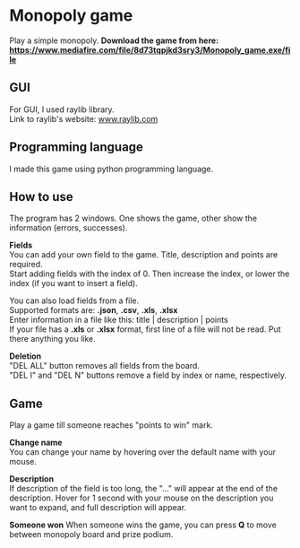 # Monopoly game
Play a simple monopoly. **Download the game from here: https://www.mediafire.com/file/8d73tqpjkd3sry3/Monopoly_game.exe/file**

## GUI
For GUI, I used raylib library.  
Link to raylib's website: www.raylib.com

## Programming language
I made this game using python programming language.

## How to use
The program has 2 windows. One shows the game, other show the information (errors, successes).  

**Fields**  
You can add your own field to the game. Title, description and points are required.  
Start adding fields with the index of 0. Then increase the index, or lower the index (if you want to insert a field).  

You can also load fields from a file.  
Supported formats are: **.json**, **.csv**, **.xls**, **.xlsx**  
Enter information in a file like this: title | description | points  
If your file has a **.xls** or **.xlsx** format, first line of a file will not be read. Put there anything you like.

**Deletion**  
"DEL ALL" button removes all fields from the board.  
"DEL I" and "DEL N" buttons remove a field by index or name, respectively.

## Game
Play a game till someone reaches "points to win" mark.  

**Change name**  
You can change your name by hovering over the default name with your mouse.

**Description**  
If description of the field is too long, the "..." will appear at the end of the description. Hover for 1 second with your mouse on the description you want to expand, and full description will appear.

**Someone won**
When someone wins the game, you can press **Q** to move between monopoly board and prize podium.
